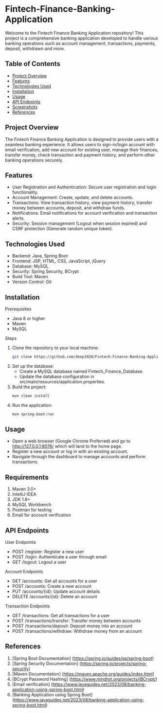 # Fintech-Finance-Banking-Application

Welcome to the Fintech Finance Banking Application repository! This project is a comprehensive banking application developed to handle various banking operations such as account management, transactions, payments, deposit, withdrawn and more.

## Table of Contents

- [Project Overview](#projectoverview)
- [Features](#features)
- [Technologies Used](#technologiesused)
- [Installation](#installation)
- [Usage](#usage)
- [API Endpoints](#apiendpoints)
- [Screenshots](#screenshots)
- [References](#references)

## Project Overview

The Fintech Finance Banking Application is designed to provide users with a seamless banking experience. It allows users to sign-in/login account with email verification, add new account for existing user, manage their finances, transfer money, check transaction and payment history, and perform other banking operations securely.

## Features
- User Registration and Authentication: Secure user registration and login functionality.
- Account Management: Create, update, and delete accounts.
- Transactions: View transaction history, view payment history, transfer money between accounts, deposit, and withdraw funds.
- Notifications: Email notifications for account verification and transaction alerts.
- Security: Session management (Logout when session expired) and CSRF protection (Generate random unique token).

## Technologies Used
- Backend: Java, Spring Boot
- Frontend: JSP, HTML, CSS, JavaScript, jQuery
- Database: MySQL
- Security: Spring Security, BCrypt
- Build Tool: Maven
- Version Control: Git

## Installation

Prerequisites
- Java 8 or higher
- Maven
- MySQL

Steps

1. Clone the repository to your local machine:
   ```sh
   git clone https://github.com/deep1020/Fintech-Finance-Banking-Application.git
   ```
2. Set up the database:
   - Create a MySQL database named Fintech_Finance_Database.
   - Update the database configuration in src/main/resources/application.properties.
3. Build the project:
   ```sh
   mvn clean install
   ```
4. Run the application:
   ```sh
   mvn spring-boot:run
   ```
## Usage

- Open a web browser (Google Chrome Proferred) and go to http://127.0.0.1:8076/ which will land to the home page.
- Register a new account or log in with an existing account.
- Navigate through the dashboard to manage accounts and perform transactions.

## Requirements

1.	Maven 3.0+
2.	IntelliJ IDEA
3.	JDK 1.8+
4.	MySQL Workbench
5.	Postman for testing
6.	Email for account verification

## API Endpoints

User Endpoints
- POST /register: Register a new user
- POST /login: Authenticate a user through email
- GET /logout: Logout a user

Account Endpoints
- GET /accounts: Get all accounts for a user
- POST /accounts: Create a new account
- PUT /accounts/{id}: Update account details
- DELETE /accounts/{id}: Delete an account

Transaction Endpoints
- GET /transactions: Get all transactions for a user
- POST /transactions/transfer: Transfer money between accounts
- POST /transactions/deposit: Deposit money into an account
- POST /transactions/withdraw: Withdraw money from an account

## References

1. [Spring Boot Documentation] (https://spring.io/guides/gs/spring-boot)
2. [Spring Security Documentation] (https://spring.io/projects/spring-security)
3. [Maven Documentation] (https://maven.apache.org/guides/index.html)
4. [BCrypt Password Hashing] (https://www.mindrot.org/projects/jBCrypt/)
5. [Email verification] (https://www.javaguides.net/2023/08/banking-application-using-spring-boot.html)
6. [Banking Application using Spring Boot] (https://www.javaguides.net/2023/08/banking-application-using-spring-boot.html)






















